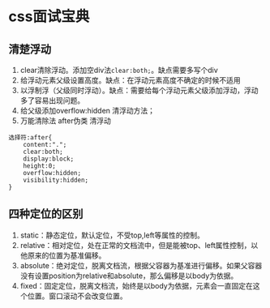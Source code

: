 # css面试宝典

## 清楚浮动
1. clear清除浮动。添加空div法`clear:both;`。缺点需要多写个div
2. 给浮动元素父级设置高度。缺点：在浮动元素高度不确定的时候不适用
3. 以浮制浮（父级同时浮动）。缺点：需要给每个浮动元素父级添加浮动，浮动多了容易出现问题。
4. 给父级添加overflow:hidden 清浮动方法；
5. 万能清除法 after伪类 清浮动
```
选择符:after{
    content:".";
    clear:both;
    display:block;
    height:0;
    overflow:hidden;
    visibility:hidden;
}
```
## 四种定位的区别
1. static：静态定位，默认定位，不受top,left等属性的控制。
2. relative：相对定位，处在正常的文档流中，但是能被top、left属性控制，以他原来的位置为基准偏移。
3. absolute：绝对定位，脱离文档流，根据父容器为基准进行偏移。如果父容器没有设置position为relative和absolute，那么偏移是以body为依据。
4. fixed：固定定位，脱离文档流，始终是以body为依据，元素会一直固定在这个位置。窗口滚动不会改变位置。